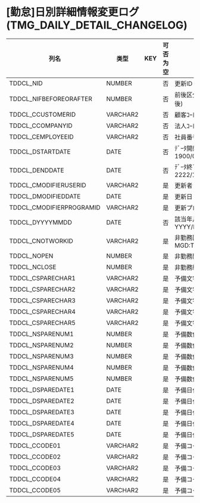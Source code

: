 # [勤怠]日別詳細情報変更ログ                                              (TMG_DAILY_DETAIL_CHANGELOG)
| 列名   | 类型   | KEY  | 可否为空 | 注释   |
| ---- | ---- | ---- | ---- | ---- |
|TDDCL_NID|NUMBER||否|更新ID                                                                                      |
|TDDCL_NIFBEFOREORAFTER|NUMBER||否|前後区分                          ( 0：前 1：後)                                                  |
|TDDCL_CCUSTOMERID|VARCHAR2||否|顧客ｺｰﾄﾞ                        固定：01                                                       |
|TDDCL_CCOMPANYID|VARCHAR2||否|法人ｺｰﾄﾞ                                                                                    |
|TDDCL_CEMPLOYEEID|VARCHAR2||否|社員番号                                                                                      |
|TDDCL_DSTARTDATE|DATE||否|ﾃﾞｰﾀ開始日                       固定：1900/01/01                                               |
|TDDCL_DENDDATE|DATE||否|ﾃﾞｰﾀ終了日                       固定：2222/12/31                                               |
|TDDCL_CMODIFIERUSERID|VARCHAR2||是|更新者                                                                                       |
|TDDCL_DMODIFIEDDATE|DATE||是|更新日                                                                                       |
|TDDCL_CMODIFIERPROGRAMID|VARCHAR2||是|更新プログラムID                                                                                 |
|TDDCL_DYYYYMMDD|DATE||否|該当年月日                         YYYY/MM/DD                                                  |
|TDDCL_CNOTWORKID|VARCHAR2||是|非勤務区分                         MGD:TMG_NOTWORK                                             |
|TDDCL_NOPEN|NUMBER||是|非勤務開始時刻                                                                                   |
|TDDCL_NCLOSE|NUMBER||是|非勤務終了時刻                                                                                   |
|TDDCL_CSPARECHAR1|VARCHAR2||是|予備文字列1                                                                                    |
|TDDCL_CSPARECHAR2|VARCHAR2||是|予備文字列2                                                                                    |
|TDDCL_CSPARECHAR3|VARCHAR2||是|予備文字列3                                                                                    |
|TDDCL_CSPARECHAR4|VARCHAR2||是|予備文字列4                                                                                    |
|TDDCL_CSPARECHAR5|VARCHAR2||是|予備文字列5                                                                                    |
|TDDCL_NSPARENUM1|NUMBER||是|予備数値1                                                                                     |
|TDDCL_NSPARENUM2|NUMBER||是|予備数値2                                                                                     |
|TDDCL_NSPARENUM3|NUMBER||是|予備数値3                                                                                     |
|TDDCL_NSPARENUM4|NUMBER||是|予備数値4                                                                                     |
|TDDCL_NSPARENUM5|NUMBER||是|予備数値5                                                                                     |
|TDDCL_DSPAREDATE1|DATE||是|予備日付1                                                                                     |
|TDDCL_DSPAREDATE2|DATE||是|予備日付2                                                                                     |
|TDDCL_DSPAREDATE3|DATE||是|予備日付3                                                                                     |
|TDDCL_DSPAREDATE4|DATE||是|予備日付4                                                                                     |
|TDDCL_DSPAREDATE5|DATE||是|予備日付5                                                                                     |
|TDDCL_CCODE01|VARCHAR2||是|予備コード1                                                                                    |
|TDDCL_CCODE02|VARCHAR2||是|予備コード2                                                                                    |
|TDDCL_CCODE03|VARCHAR2||是|予備コード3                                                                                    |
|TDDCL_CCODE04|VARCHAR2||是|予備コード4                                                                                    |
|TDDCL_CCODE05|VARCHAR2||是|予備コード5                                                                                    |
